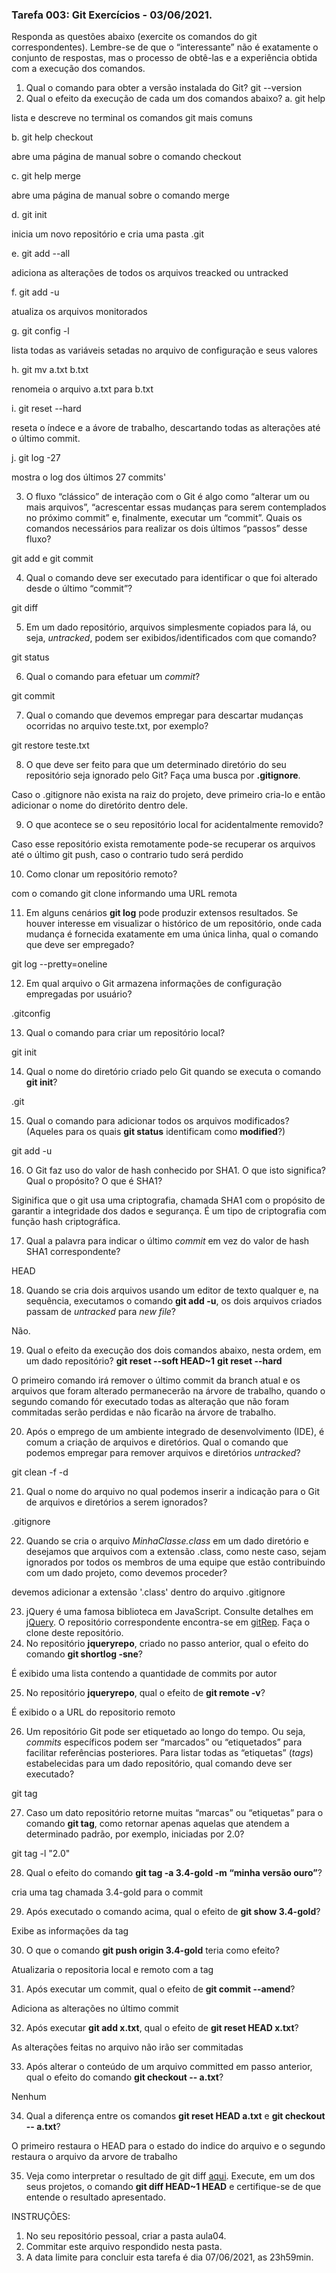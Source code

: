 ### Tarefa 003: Git Exercícios - 03/06/2021.

Responda as questões abaixo (exercite os comandos do git correspondentes). Lembre-se de que o “interessante” não é exatamente o conjunto de respostas, mas o processo de obtê-las e a experiência obtida com a execução dos comandos.


1. Qual o comando para obter a versão instalada do Git?
git --version
2. Qual o efeito da execução de cada um dos comandos abaixo?
  a. git help

  lista e descreve no terminal os comandos git mais comuns

  b. git help checkout

  abre uma página de manual sobre o comando checkout

  c. git help merge

  abre uma página de manual sobre o comando merge 

  d. git init

  inicia um novo repositório e cria uma pasta .git

  e. git add --all

  adiciona as alterações de todos os arquivos treacked ou untracked

  f. git add -u

  atualiza os arquivos monitorados

  g. git config -l

  lista todas as variáveis setadas no arquivo de configuração e seus valores

  h. git mv a.txt b.txt

  renomeia o arquivo a.txt para b.txt

  i. git reset --hard

  reseta o índece e a ávore de trabalho, descartando todas as alterações até o último commit.

  j. git log -27

  mostra o log dos últimos 27 commits' 

3. O fluxo “clássico” de interação com o Git é algo como “alterar um ou mais arquivos”, “acrescentar essas mudanças para serem contemplados no próximo commit” e, finalmente, executar um “commit”. Quais os comandos necessários para realizar os dois últimos “passos” desse fluxo?

git add e git commit

4. Qual o comando deve ser executado para identificar o que foi alterado desde o último “commit”?

git diff

5. Em um dado repositório, arquivos simplesmente copiados para lá, ou seja, _untracked_, podem ser exibidos/identificados com que comando?

git status

6. Qual o comando para efetuar um _commit_?

git commit

7. Qual o comando que devemos empregar para descartar mudanças ocorridas no arquivo teste.txt, por exemplo?

git restore teste.txt

8. O que deve ser feito para que um determinado diretório do seu repositório seja ignorado pelo Git? Faça uma busca por **.gitignore**.

Caso o .gitignore não exista na raiz do projeto, deve primeiro cria-lo e então adicionar o nome do diretórito dentro dele.

9. O que acontece se o seu repositório local for acidentalmente removido?

Caso esse repositório exista remotamente pode-se recuperar os arquivos até o último git push, caso o contrario tudo será perdido

10. Como clonar um repositório remoto?

com o comando git clone informando uma URL remota

11. Em alguns cenários **git log** pode produzir extensos resultados. Se houver interesse em visualizar o histórico de um repositório, onde cada mudança é fornecida exatamente em uma única linha, qual o comando que deve ser empregado?

git log --pretty=oneline

12. Em qual arquivo o Git armazena informações de configuração empregadas por usuário?

.gitconfig

13. Qual o comando para criar um repositório local?

git init

14. Qual o nome do diretório criado pelo Git quando se executa o comando **git init**?

.git

15. Qual o comando para adicionar todos os arquivos modificados? (Aqueles para os quais **git status** identificam como **modified**?)

git add -u

16. O Git faz uso do valor de hash conhecido por SHA1. O que isto significa? Qual o propósito? O que é SHA1?

Siginifica que o git usa uma criptografia, chamada SHA1 com o propósito de garantir a integridade dos dados e segurança. É um tipo de criptografia com função hash criptográfica.

17. Qual a palavra para indicar o último _commit_ em vez do valor de hash SHA1 correspondente?

HEAD

18. Quando se cria dois arquivos usando um editor de texto qualquer e, na sequência, executamos o comando **git add -u**, os dois arquivos criados passam de _untracked_ para _new file_?

Não.

19. Qual o efeito da execução dos dois comandos abaixo, nesta ordem, em um dado repositório?
**git reset --soft HEAD~1**
**git reset --hard**

O primeiro comando irá remover o último commit da branch atual e os arquivos que foram alterado permanecerão na árvore de trabalho, quando o segundo comando fór executado todas as alteração que não foram commitadas serão perdidas e não ficarão na árvore de trabalho.

20. Após o emprego de um ambiente integrado de desenvolvimento (IDE), é comum a criação de arquivos e diretórios. Qual o comando que podemos empregar para remover arquivos e diretórios _untracked_?

git clean -f -d

21. Qual o nome do arquivo no qual podemos inserir a indicação para o Git de arquivos e diretórios a serem ignorados?

.gitignore

22. Quando se cria o arquivo _MinhaClasse.class_ em um dado diretório e desejamos que arquivos com a extensão .class, como neste caso, sejam ignorados por todos os membros de uma equipe que estão contribuindo com um dado projeto, como devemos proceder?

devemos adicionar a extensão '.class' dentro do arquivo .gitignore

23. jQuery é uma famosa biblioteca em JavaScript. Consulte detalhes em [jQuery](http://jquery.com). O repositório correspondente encontra-se em [gitRep](https://github.com/jquery/jquery.git). Faça o clone deste repositório.
24. No repositório **jqueryrepo**, criado no passo anterior, qual o efeito do comando
**git shortlog -sne**?

É exibido  uma lista contendo a quantidade de commits por autor

25. No repositório **jqueryrepo**, qual o efeito de **git remote -v**?

É exibido o a URL do repositorio remoto

26. Um repositório Git pode ser etiquetado ao longo do tempo. Ou seja, _commits_ específicos podem ser “marcados” ou “etiquetados” para facilitar referências posteriores. Para listar todas as “etiquetas” (_tags_) estabelecidas para um dado repositório, qual comando deve ser executado?

git tag

27. Caso um dato repositório retorne muitas “marcas” ou “etiquetas” para o comando **git tag**, como retornar apenas aquelas que atendem a determinado padrão, por exemplo, iniciadas por 2.0?

git tag -l "2.0"

28. Qual o efeito do comando **git tag -a 3.4-gold -m “minha versão ouro”**?

cria uma tag chamada 3.4-gold para o commit

29. Após executado o comando acima, qual o efeito de **git show 3.4-gold**?

Exibe as informações da tag

30. O que o comando **git push origin 3.4-gold** teria como efeito?

Atualizaria o repositoria local e remoto com a tag 

31. Após executar um commit, qual o efeito de **git commit --amend**?

Adiciona as alterações no último commit

32. Após executar **git add x.txt**, qual o efeito de **git reset HEAD x.txt**?

As alterações feitas no arquivo não irão ser commitadas

33. Após alterar o conteúdo de um arquivo committed em passo anterior, qual o efeito do comando **git checkout -- a.txt**?

Nenhum

34. Qual a diferença entre os comandos **git reset HEAD a.txt** e **git checkout -- a.txt**?

O primeiro restaura o HEAD para o estado do indice do arquivo e o segundo restaura o arquivo da arvore de trabalho

35. Veja como interpretar o resultado de git diff [aqui](https://medium.com/therobinkim/how-to-read-a-git-diff-6c87a9dc47c5). Execute, em um dos seus projetos, o comando **git diff HEAD~1 HEAD** e certifique-se de que entende o resultado apresentado.



INSTRUÇÕES:

1. No seu repositório pessoal, criar a pasta aula04.
2. Commitar este arquivo respondido nesta pasta.
3. A data limite para concluir esta tarefa é dia 07/06/2021, as 23h59min.











</DIV/>

